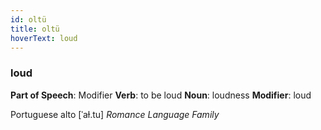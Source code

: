 ```yaml
---
id: oltü
title: oltü
hoverText: loud
---
```


### loud

**Part of Speech**: Modifier
**Verb**: to be loud
**Noun**: loudness
**Modifier**: loud

Portuguese alto [ˈaɫ.tu]
*Romance Language Family*